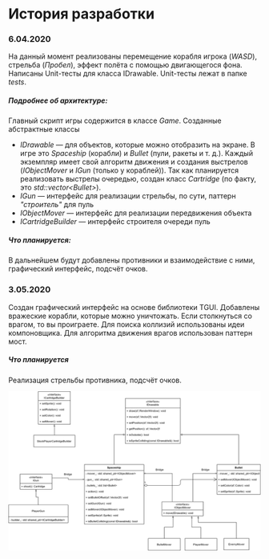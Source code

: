 # История разработки

### 6.04.2020 

На данный момент реализованы перемещение корабля игрока (_WASD_), стрельба (_Пробел_), 
эффект полёта с помощью двигающегося фона. Написаны Unit-тесты для класса IDrawable.
Unit-тесты лежат в папке _tests_.  

##### Подробнее об архитектуре:

Главный скрипт игры содержится в классе _Game_. Созданные абстрактные классы

- _IDrawable_ — для объектов, которые можно отобразить на экране. В игре это _Spaceship_ (корабли)
и _Bullet_ (пули, ракеты и т. д.). Каждый экземпляр имеет свой алгоритм движения и создания выстрелов
 (_IObjectMover_ и _IGun_ (только у кораблей)). Так как планируется реализовать выстрелы очередью, создан класс
 _Cartridge_ (по факту, это _std::vector<Bullet\>_). 
- _IGun_ — интерфейс для реализации стрельбы, по сути, паттерн _"строитель"_  для пуль
- _IObjectMover_ — интерфейс для реализации передвижения объекта
- _ICartridgeBuilder_ — интерфейс строителя очереди пуль

##### Что планируется:

В дальнейшем будут добавлены противники и взаимодействие с ними, графический
интерфейс, подсчёт очков.

### 3.05.2020 

Создан графический интерфейс на основе библиотеки TGUI. Добавлены вражеские корабли, 
которые можно уничтожать. Если столкнуться со врагом, то вы проиграете. Для поиска коллизий
использованы идеи компоновщика. Для алгоритма движения врагов использован паттерн мост. 

##### Что планируется
Реализация стрельбы противника, подсчёт очков.


![](SpaceWars.png)


